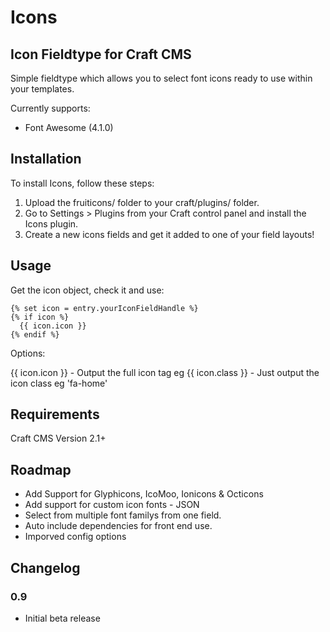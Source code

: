 # Icons

## Icon Fieldtype for Craft CMS

Simple fieldtype which allows you to select font icons ready to use within your templates.

Currently supports:

* Font Awesome (4.1.0)

## Installation

To install Icons, follow these steps:

1.  Upload the fruiticons/ folder to your craft/plugins/ folder.
2.  Go to Settings > Plugins from your Craft control panel and install the Icons plugin.
3.  Create a new icons fields and get it added to one of your field layouts!

## Usage

Get the icon object, check it and use:

	{% set icon = entry.yourIconFieldHandle %}
	{% if icon %}
	  {{ icon.icon }}
	{% endif %}
	
Options:

  {{ icon.icon }} - Output the full icon tag  eg <i class="fa fa-home"></i>
  {{ icon.class }} - Just output the icon class eg 'fa-home'


## Requirements

Craft CMS Version 2.1+

## Roadmap

* Add Support for Glyphicons, IcoMoo, Ionicons & Octicons
* Add support for custom icon fonts - JSON
* Select from multiple font familys from one field.
* Auto include dependencies for front end use.
* Imporved config options


## Changelog

### 0.9

* Initial beta release
